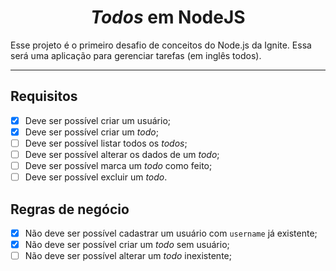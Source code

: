 <h1 align="center"><i>Todos</i> em NodeJS</h1>

Esse projeto é o primeiro desafio de conceitos do Node.js da Ignite. Essa será uma aplicação para gerenciar tarefas (em
inglês todos).

---

## Requisitos

- [x] Deve ser possível criar um usuário;
- [x] Deve ser possível criar um _todo_;
- [ ] Deve ser possível listar todos os _todos_;
- [ ] Deve ser possível alterar os dados de um _todo_;
- [ ] Deve ser possível marca um _todo_ como feito;
- [ ] Deve ser possível excluir um _todo_.

## Regras de negócio

- [x] Não deve ser possível cadastrar um usuário com `username` já existente;
- [x] Não deve ser possível criar um _todo_ sem usuário;
- [ ] Não deve ser possível alterar um _todo_ inexistente;